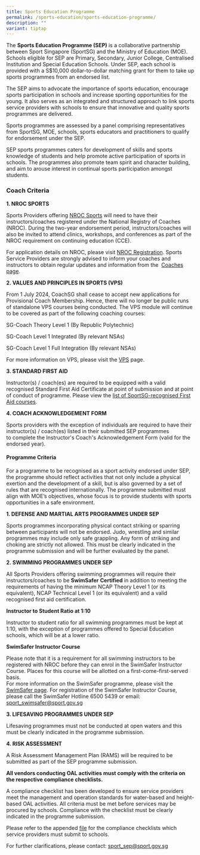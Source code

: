 ```yaml
---
title: Sports Education Programme
permalink: /sports-education/sports-education-programme/
description: ""
variant: tiptap
---
```

<p>The <strong>Sports Education Programme (SEP)</strong> is a collaborative
partnership between Sport Singapore (SportSG) and the Ministry of Education
(MOE). Schools eligible for SEP are Primary, Secondary, Junior College,
Centralised Institution and Special Education Schools. Under SEP, each
school is provided with a S$10,000 dollar-to-dollar matching grant for&nbsp;them
to take up sports programmes from an endorsed list.</p>
<p>The SEP aims to advocate the importance of sports education, encourage
sports participation in schools and increase sporting opportunities for
the young. It also serves as an integrated and structured approach to link
sports service providers with schools to ensure that innovative and quality
sports programmes are delivered.</p>
<p>Sports programmes are assessed by a panel comprising representatives from
SportSG, MOE, schools, sports educators and practitioners to qualify for
endorsement under the SEP.</p>
<p>SEP sports programmes caters for development of&nbsp;skills and sports
knowledge&nbsp;of students and help promote active participation of sports
in schools. The programmes also&nbsp;promote team spirit and character
building, and aim to arouse interest in continual sports participation
amongst students.</p>
<h3><strong>Coach Criteria</strong></h3>
<p><strong>1. NROC SPORTS</strong>
</p>
<p>Sports Providers offering&nbsp;<a href="/coaches-corner/singapore-coach-excellence/sg-coach-technical-programme-accreditation/" rel="noopener noreferrer nofollow" target="_blank">NROC Sports</a>&nbsp;will
need to have their instructors/coaches registered under the National Registry
of Coaches (NROC). During the&nbsp;two-year endorsement period, instructors/coaches
will also be invited to attend clinics, workshops, and conferences as part
of the NROC requirement on continuing education (CCE).</p>
<p>For application details on NROC, please visit&nbsp;<a href="/support-resources/activesg-programme-partnership/nroc-sports/" rel="noopener noreferrer nofollow" target="_blank">NROC Registration</a>.
Sports Service Providers are strongly advised to inform your coaches and
instructors to obtain regular updates and information from the&nbsp;
<a href="/support-resources/activesg-programme-partnership/nroc-sports/" rel="noopener noreferrer nofollow" target="_blank">Coaches page</a>.</p>
<p></p>
<p><strong>2. VALUES AND PRINCIPLES IN SPORTS (VPS)</strong>
</p>
<p>From 1 July 2024, CoachSG shall cease to accept new applications for Provisional
Coach Membership. Hence, there will no longer be public runs of standalone
VPS courses being conducted. The VPS module will continue to be covered
as part of the following coaching courses:</p>
<p>SG-Coach Theory Level 1 (By Republic Polytechnic)</p>
<p>SG-Coach Level 1 Integrated (By relevant NSAs)</p>
<p>SG-Coach Level 1 Full Integration (By relevant NSAs)</p>
<p>For more information on VPS, please visit the <a href="https://coachsg.sportsingapore.gov.sg/value-and-principles-in-sport-certification" rel="noopener nofollow" target="_blank">VPS</a> page.</p>
<p></p>
<p><strong>3. STANDARD FIRST AID</strong>
</p>
<p>Instructor(s) / coach(es) are required to be equipped with a valid recognised
Standard First Aid Certificate at point of submission and at point of conduct
of programme. Please view the&nbsp;<a href="/support-resources/national-registry-of-coaches/accredited-standard-first-aid-with-aed-courses/" rel="noopener noreferrer nofollow" target="_blank">list of SportSG-recognised First Aid courses</a>.</p>
<p><strong>4. COACH ACKNOWLEDGEMENT FORM</strong>
</p>
<p>Sports providers with the exception of individuals are required to have
their instructor(s) / coach(es) listed in their submitted SEP programmes
to&nbsp;complete the Instructor's Coach's Acknowledgement Form&nbsp;(valid
for the endorsed year).</p>
<h4><strong>Programme Criteria</strong></h4>
<p>For a programme to be recognised as a sport activity endorsed under SEP,
the programme should reflect activities that not only include a physical
exertion and the development of a skill, but is also governed by a set
of rules that are recognised internationally. The programme submitted must
align with MOE’s objectives, whose focus is to provide students with sports
opportunities in a safe environment.</p>
<p><strong>1. DEFENSE AND MARTIAL ARTS PROGRAMMES UNDER SEP</strong>
</p>
<p>Sports programmes incorporating physical contact striking or sparring
between participants will not be endorsed. Judo, wrestling and similar
programmes&nbsp;may include only safe grappling.&nbsp;Any form of striking
and choking are strictly not allowed. This must be clearly indicated in
the programme submission and will be further evaluated by the panel.</p>
<p><strong>2.&nbsp;SWIMMING PROGRAMMES UNDER SEP</strong>
</p>
<p>All Sports Providers offering swimming programmes will require their instructors/coaches
to be&nbsp;<strong>SwimSafer</strong>&nbsp;<strong>Certified</strong>&nbsp;in
addition to meeting the requirements of having the&nbsp;minimum NCAP Theory
Level 1 (or its equivalent), NCAP Technical Level 1 (or its equivalent)
and a valid recognised first aid certification.</p>
<p><strong>Instructor to Student Ratio at 1:10</strong>
</p>
<p>Instructor to student ratio for all swimming programmes must be kept at
1:10, with the exception of programmes offered to Special Education schools,
which will be at a lower ratio.</p>
<p><strong>SwimSafer Instructor Course</strong>
</p>
<p>Please note that it is a requirement for all swimming instructors to be
registered with NROC before they can enrol in the SwimSafer Instructor
Course. Places for this course will be allotted on a first-come-first-served
basis.
<br>For more information on the SwimSafer programme, please visit the&nbsp;
<a href="https://www.activesgcircle.gov.sg/academies-clubs/initiatives/swimsafer" rel="noopener noreferrer nofollow" target="_blank">SwimSafer page</a>.&nbsp;For registration of the SwimSafer Instructor
Course, please call the SwimSafer Hotline&nbsp;6500 5439&nbsp;or email:&nbsp;
<a href="mailto:sport_swimsafer@sport.gov.sg" rel="noopener noreferrer nofollow" target="_blank">sport_swimsafer@sport.gov.sg</a>
</p>
<p><strong>3. LIFESAVING PROGRAMMES UNDER SEP</strong>
</p>
<p>Lifesaving programmes must not be conducted at open waters and this must
be clearly indicated in the programme submission.</p>
<p><strong>4. RISK ASSESSMENT</strong>
</p>
<p>A Risk Assessment Management Plan (RAMS) will be required to be submitted
as part of the SEP programme submission.</p>
<p><strong>All vendors conducting OAL activities must comply with the criteria on the respective compliance checklists.</strong>
</p>
<p>A compliance checklist has been developed to ensure service providers
meet the management and operation standards for water-based and height-based
OAL activities. All criteria must be met before services may be procured
by schools. Compliance with the checklist must be clearly indicated in
the programme submission.</p>
<p>Please refer to the appended&nbsp;<a href="/files/Sport%20Education/Sport%20Education%20Programmes/Compliance%20Checklists%20for%20Procurement%20of%20OAL%20Activities_version%204%20Feb%2022.pdf" rel="noopener noreferrer nofollow" target="_blank">file</a> for
the compliance checklists which service providers must submit to schools.</p>
<p>For further clarifications, please contact: <a href="mailto:sport_sep@sport.gov.sg" rel="noopener noreferrer nofollow" target="_blank">sport_sep@sport.gov.sg</a>
</p>